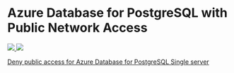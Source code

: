 # Azure Database for PostgreSQL with Public Network Access


<a href="https://portal.azure.com/#create/Microsoft.Template/uri/https%3A%2F%2Fraw.githubusercontent.com%2FAzure%2Fazure-postgresql%2Fmaster%2Farm-templates%2FExampleWithPublicNetworkAccess%2Ftemplate.json" target="_blank">
    <img src="http://azuredeploy.net/deploybutton.png" />
</a>
<a href="http://armviz.io/#/?load=https%3A%2F%2Fraw.githubusercontent.com%2FAzure%2Fazure-postgresql%2Fmaster%2Farm-templates%2FExampleWithPublicNetworkAccess%2Ftemplate.json" target="_blank">
    <img src="http://armviz.io/visualizebutton.png"/>
</a>

[Deny public access for Azure Database for PostgreSQL Single server](https://docs.microsoft.com/en-us/azure/postgresql/concepts-data-access-and-security-private-link#deny-public-access-for-azure-database-for-postgresql-single-server)
